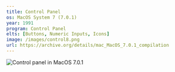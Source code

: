 ```yaml
---
title: Control Panel
os: MacOS System 7 (7.0.1)
year: 1991
program: Control Panel
elts: [Buttons, Numeric Inputs, Icons]
image: /images/control8.png
url: https://archive.org/details/mac_MacOS_7.0.1_compilation
---
```


![Control panel in MacOS 7.0.1](/images/control8.png)
